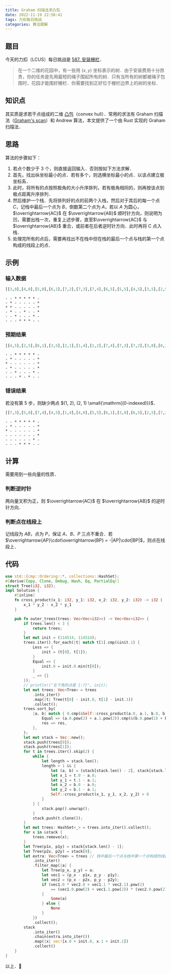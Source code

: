 ```yaml
---
title: Graham 扫描法求凸包
date: 2022-11-19 22:58:41
tags: 力扣每日挑战
categories: 算法题解
---
```


## 题目

今天的力扣（LCUS）每日挑战是 [587. 安装栅栏](https://leetcode.cn/problems/erect-the-fence/)．

> 在一个二维的花园中，有一些用 $(x, y)$ 坐标表示的树．由于安装费用十分昂贵，你的任务是先用最短的绳子围起所有的树．只有当所有的树都被绳子包围时，花园才能围好栅栏．你需要找到正好位于栅栏边界上的树的坐标．

## 知识点

其实质是求若干点组成的二维 [凸包](https://oi-wiki.org/geometry/convex-hull/)（convex hull）．常用的求法有 Graham 扫描法（[Graham's scan](https://en.wikipedia.org/wiki/Graham_scan)）和 Andrew 算法，本文提供了一个由 Rust 实现的 Graham 扫描法．

## 思路

算法的步骤如下：

1. 若点个数少于 3 个，则直接返回输入．否则按如下方法求解．
2. 首先，找出纵坐标最小的点．若有多个，则选横坐标最小的点．以该点建立极坐标系．
3. 此时，将所有的点按照极角的大小升序排列，若有极角相同的，则再按该点到极点距离升序排列．
4. 然后维护一个栈．先将排列好的点的前两个入栈，然后对于其后的每一个点 $C$，记栈中最后一个点为 $B$，倒数第二个点为 $A$，若以 $A$ 为圆心，$\overrightarrow{AC}$ 在 $\overrightarrow{AB}$ 顺时针方向，则说明为凹，需要出栈一次，重复上述步骤，直至$\overrightarrow{AC}$ 与 $\overrightarrow{AB}$ 重合，或前者在后者逆时针方向．此时再将 C 点入栈．
5. 处理完所有的点后，需要再找出不在栈中但在栈的最后一个点与栈的第一个点构成的线段上的点．

## 示例

### 输入数据

```python
[[3,0],[4,0],[5,0],[6,1],[7,2],[7,3],[7,4],[6,5],[5,5],[4,5],[3,5],[2,5],[1,4],[1,3],[1,2],[2,1],[4,2],[0,3]]
```

```
- - * * * * * -
- * - - - - - *
* * - - - - - *
- * - - * - - *
- - * - - - * -
- - - * * * - -
```

### 预期结果

```python
[[4,5],[2,5],[6,1],[3,5],[2,1],[1,4],[1,2],[7,4],[7,3],[7,2],[3,0],[0,3],[5,0],[5,5],[4,0],[6,5]]
```

```
- - * * * * * -
- * - - - - - *
* - - - - - - *
- * - - - - - *
- - * - - - * -
- - - * - * - -
```

### 错误结果

若没有第 5 步，则缺少两点 $(1, 2), (2, 1) \small{\mathrm{(0-indexed)}}$．

```python
[[7,3],[5,0],[7,4],[4,5],[1,4],[4,0],[5,5],[6,1],[3,0],[6,5],[2,5],[7,2],[0,3],[3,5]]
```

```
- - * * * * * -
- * - - - - - *
* - - - - - - *
- - - - - - - *
- - - - - - * -
- - - * * * - -
```

## 计算

需要用到一些向量的性质．

### 判断逆时针

两向量叉积为正，则 $\overrightarrow{AC}$ 在 $\overrightarrow{AB}$ 的逆时针方向．

### 判断点在线段上

记线段为 $AB$，点为 $P$，保证 $A$、$B$、$P$ 三点不重合．若 $\overrightarrow{AP}\cdot\overrightarrow{BP} = -|AP|\cdot|BP|$，则点在线段上．

## 代码

```rust
use std::{cmp::Ordering::*, collections::HashSet};
#[derive(Copy, Clone, Debug, Hash, Eq, PartialEq)]
struct Tree(i32, i32);
impl Solution {
    #[inline]
    fn cross_product(x_1: i32, y_1: i32, x_2: i32, y_2: i32) -> i32 {
        x_1 * y_2 - x_2 * y_1
    }

    pub fn outer_trees(trees: Vec<Vec<i32>>) -> Vec<Vec<i32>> {
        if trees.len() < 3 {
            return trees;
        }
        let mut init = (114514, 114514);
        trees.iter().for_each(|t| match t[1].cmp(&init.1) {
            Less => {
                init = (t[0], t[1]);
            }
            Equal => {
                init.0 = init.0.min(t[0]);
            }
            _ => {}
        });
        // println!("左下角的点是 {:?}", init);
        let mut trees: Vec<Tree> = trees
            .into_iter()
            .map(|t| Tree(t[0] - init.0, t[1] - init.1))
            .collect();
        trees.sort_by(
            |a, b| match { 0.cmp(&Self::cross_product(a.0, a.1, b.0, b.1)) } {
                Equal => (a.0.pow(2) + a.1.pow(2)).cmp(&(b.0.pow(2) + b.1.pow(2))),
                res => res,
            },
        );
        let mut stack = Vec::new();
        stack.push(trees[0]);
        stack.push(trees[1]);
        for t in trees.iter().skip(2) {
            while {
                let length = stack.len();
                length > 1 && {
                    let (a, b) = (stack[stack.len() - 2], stack[stack.len() - 1]);
                    let x_1 = t.0 - a.0;
                    let y_1 = t.1 - a.1;
                    let x_2 = b.0 - a.0;
                    let y_2 = b.1 - a.1;
                    Self::cross_product(x_1, y_1, x_2, y_2) > 0
                }
            } {
                stack.pop().unwrap();
            }
            stack.push(t.clone());
        }
        let mut trees: HashSet<_> = trees.into_iter().collect();
        for x in &stack {
            trees.remove(x);
        }
        let Tree(p1x, p1y) = stack[stack.len() - 1];
        let Tree(p2x, p2y) = stack[0];
        let extra: Vec<Tree> = trees // 栈中最后一个点与栈中第一个点构成的线段上的点
            .into_iter()
            .filter_map(|a| {
                let Tree(p_x, p_y) = a;
                let vec1 = (p_x - p1x, p_y - p1y);
                let vec2 = (p_x - p2x, p_y - p2y);
                if (vec1.0 * vec2.0 + vec1.1 * vec2.1).pow(2)
                    == (vec1.0.pow(2) + vec1.1.pow(2)) * (vec2.0.pow(2) + vec2.1.pow(2))
                {
                    Some(a)
                } else {
                    None
                }
            })
            .collect();
        stack
            .into_iter()
            .chain(extra.into_iter())
            .map(|x| vec![x.0 + init.0, x.1 + init.1])
            .collect()
    }
}
```

以上．🌲
